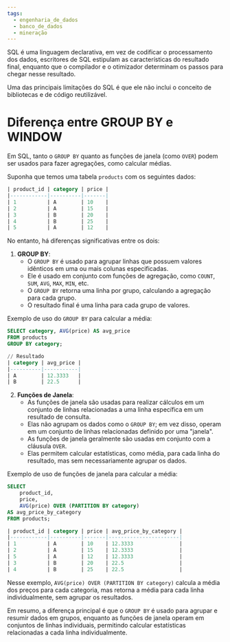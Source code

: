 ```yaml
---
tags:
  - engenharia_de_dados
  - banco_de_dados
  - mineração
---
```

SQL é uma linguagem declarativa, em vez de codificar o processamento dos dados, escritores de SQL estipulam as características do resultado final, enquanto que o compilador e o otimizador determinam os passos para chegar nesse resultado.

Uma das principais limitações do SQL é que ele não inclui o conceito de bibliotecas e de código reutilizável.

# Diferença entre GROUP BY e WINDOW

Em SQL, tanto o `GROUP BY` quanto as funções de janela (como `OVER`) podem ser usados para fazer agregações, como calcular médias. 

Suponha que temos uma tabela `products` com os seguintes dados:

```sql
| product_id | category | price |
|------------|----------|-------|
| 1          | A        | 10    |
| 2          | A        | 15    |
| 3          | B        | 20    |
| 4          | B        | 25    |
| 5          | A        | 12    |
```

No entanto, há diferenças significativas entre os dois:

1. **GROUP BY**:
    - O `GROUP BY` é usado para agrupar linhas que possuem valores idênticos em uma ou mais colunas especificadas.
    - Ele é usado em conjunto com funções de agregação, como `COUNT`, `SUM`, `AVG`, `MAX`, `MIN`, etc.
    - O `GROUP BY` retorna uma linha por grupo, calculando a agregação para cada grupo.
    - O resultado final é uma linha para cada grupo de valores.

Exemplo de uso do `GROUP BY` para calcular a média:

```sql
SELECT category, AVG(price) AS avg_price
FROM products
GROUP BY category;
```

```sql
// Resultado
| category | avg_price |
|----------|-----------|
| A        | 12.3333   |
| B        | 22.5      |
```

2. **Funções de Janela**:
    - As funções de janela são usadas para realizar cálculos em um conjunto de linhas relacionadas a uma linha específica em um resultado de consulta.
    - Elas não agrupam os dados como o `GROUP BY`; em vez disso, operam em um conjunto de linhas relacionadas definido por uma "janela".
    - As funções de janela geralmente são usadas em conjunto com a cláusula `OVER`.
    - Elas permitem calcular estatísticas, como média, para cada linha do resultado, mas sem necessariamente agrupar os dados.

Exemplo de uso de funções de janela para calcular a média:

```sql
SELECT 
	product_id, 
	price, 
	AVG(price) OVER (PARTITION BY category) 
AS avg_price_by_category 
FROM products;
```

```sql
| product_id | category | price | avg_price_by_category |
|------------|----------|-------|-----------------------|
| 1          | A        | 10    | 12.3333               |
| 2          | A        | 15    | 12.3333               |
| 5          | A        | 12    | 12.3333               |
| 3          | B        | 20    | 22.5                  |
| 4          | B        | 25    | 22.5                  |
```

Nesse exemplo, `AVG(price) OVER (PARTITION BY category)` calcula a média dos preços para cada categoria, mas retorna a média para cada linha individualmente, sem agrupar os resultados.

Em resumo, a diferença principal é que o `GROUP BY` é usado para agrupar e resumir dados em grupos, enquanto as funções de janela operam em conjuntos de linhas individuais, permitindo calcular estatísticas relacionadas a cada linha individualmente.